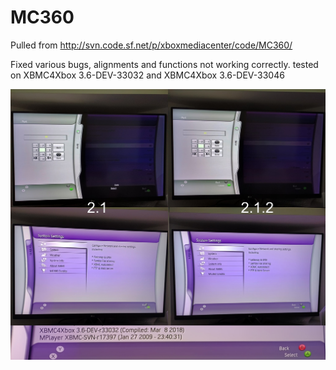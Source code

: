 # MC360
Pulled from http://svn.code.sf.net/p/xboxmediacenter/code/MC360/

Fixed various bugs, alignments and functions not working correctly.
tested on XBMC4Xbox 3.6-DEV-33032 and XBMC4Xbox 3.6-DEV-33046

<img src="comparison/MC360.jpg" align="center" />
